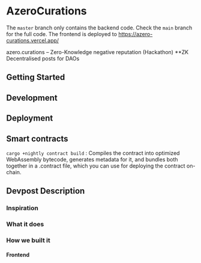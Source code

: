 # AzeroCurations

The `master` branch only contains the backend code. Check the `main` branch for the full code. The frontend is deployed to https://azero-curations.vercel.app/

azero.curations – Zero-Knowledge negative reputation (Hackathon)
**ZK Decentralised posts for DAOs

## Getting Started




## Development



## Deployment





## Smart contracts 

``` cargo +nightly contract build ``` :
Compiles the contract into optimized WebAssembly bytecode, generates metadata for it, and bundles both together in a <name>.contract file, which you can use for deploying the contract on-chain.
  
 
 
## Devpost Description

 
### Inspiration
  
  
### What it does
  
  
### How we built it
  
  
  
#### Frontend

  
  

